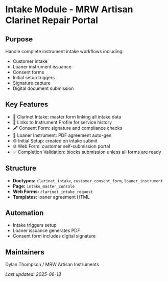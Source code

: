 # Intake Module - MRW Artisan Clarinet Repair Portal

## Purpose
Handle complete instrument intake workflows including:
- Customer intake
- Loaner instrument issuance
- Consent forms
- Initial setup triggers
- Signature capture
- Digital document submission

## Key Features
- 📄 Clarinet Intake: master form linking all intake data
- 🔗 Links to Instrument Profile for service history
- 🖋️ Consent Form: signature and compliance checks
- 🎷 Loaner Instrument: PDF agreement auto-gen
- ⚙️ Initial Setup: created on intake submit
- 🌐 Web Form: customer self-submission portal
- ✅ Completion Validation: blocks submission unless all forms are ready

## Structure
- **Doctypes:** `clarinet_intake`, `customer_consent_form`, `loaner_instrument`
- **Page:** `intake_master_console`
- **Web Forms:** `clarinet_intake_request`
- **Templates:** loaner agreement HTML

## Automation
- Intake triggers setup
- Loaner issuance generates PDF
- Consent form includes digital signature

## Maintainers
Dylan Thompson / MRW Artisan Instruments

_Last updated: 2025-06-18_
